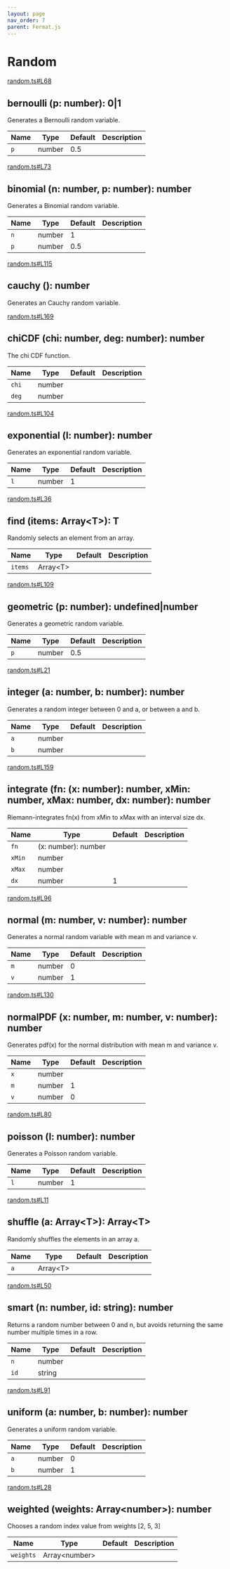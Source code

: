 ```yaml
---
layout: page
nav_order: 7
parent: Fermat.js
---
```


# Random

<div class="docs-item" markdown="1">

<div><a class="source" target="_blank" href="https://github.com/mathigon/fermat.js/tree/master/src/random.ts#L68">random.ts#L68</a></div>

## bernoulli <span class="signature">(p: number): 0|1</span>

Generates a Bernoulli random variable.

| Name | Type | Default | Description |
| --- | --- | --- | --- |
| `p` | number | 0.5 |  |


</div>

<div class="docs-item" markdown="1">

<div><a class="source" target="_blank" href="https://github.com/mathigon/fermat.js/tree/master/src/random.ts#L73">random.ts#L73</a></div>

## binomial <span class="signature">(n: number, p: number): number</span>

Generates a Binomial random variable.

| Name | Type | Default | Description |
| --- | --- | --- | --- |
| `n` | number | 1 |  |
| `p` | number | 0.5 |  |


</div>

<div class="docs-item" markdown="1">

<div><a class="source" target="_blank" href="https://github.com/mathigon/fermat.js/tree/master/src/random.ts#L115">random.ts#L115</a></div>

## cauchy <span class="signature">(): number</span>

Generates an Cauchy random variable.

</div>

<div class="docs-item" markdown="1">

<div><a class="source" target="_blank" href="https://github.com/mathigon/fermat.js/tree/master/src/random.ts#L169">random.ts#L169</a></div>

## chiCDF <span class="signature">(chi: number, deg: number): number</span>

The chi CDF function.

| Name | Type | Default | Description |
| --- | --- | --- | --- |
| `chi` | number |  |  |
| `deg` | number |  |  |


</div>

<div class="docs-item" markdown="1">

<div><a class="source" target="_blank" href="https://github.com/mathigon/fermat.js/tree/master/src/random.ts#L104">random.ts#L104</a></div>

## exponential <span class="signature">(l: number): number</span>

Generates an exponential random variable.

| Name | Type | Default | Description |
| --- | --- | --- | --- |
| `l` | number | 1 |  |


</div>

<div class="docs-item" markdown="1">

<div><a class="source" target="_blank" href="https://github.com/mathigon/fermat.js/tree/master/src/random.ts#L36">random.ts#L36</a></div>

## find <span class="signature">(items: Array&lt;T&gt;): T</span>

Randomly selects an element from an array.

| Name | Type | Default | Description |
| --- | --- | --- | --- |
| `items` | Array&lt;T&gt; |  |  |


</div>

<div class="docs-item" markdown="1">

<div><a class="source" target="_blank" href="https://github.com/mathigon/fermat.js/tree/master/src/random.ts#L109">random.ts#L109</a></div>

## geometric <span class="signature">(p: number): undefined|number</span>

Generates a geometric random variable.

| Name | Type | Default | Description |
| --- | --- | --- | --- |
| `p` | number | 0.5 |  |


</div>

<div class="docs-item" markdown="1">

<div><a class="source" target="_blank" href="https://github.com/mathigon/fermat.js/tree/master/src/random.ts#L21">random.ts#L21</a></div>

## integer <span class="signature">(a: number, b: number): number</span>

Generates a random integer between 0 and a, or between a and b.

| Name | Type | Default | Description |
| --- | --- | --- | --- |
| `a` | number |  |  |
| `b` | number |  |  |


</div>

<div class="docs-item" markdown="1">

<div><a class="source" target="_blank" href="https://github.com/mathigon/fermat.js/tree/master/src/random.ts#L159">random.ts#L159</a></div>

## integrate <span class="signature">(fn: (x: number): number, xMin: number, xMax: number, dx: number): number</span>

Riemann-integrates fn(x) from xMin to xMax with an interval size dx.

| Name | Type | Default | Description |
| --- | --- | --- | --- |
| `fn` | (x: number): number |  |  |
| `xMin` | number |  |  |
| `xMax` | number |  |  |
| `dx` | number | 1 |  |


</div>

<div class="docs-item" markdown="1">

<div><a class="source" target="_blank" href="https://github.com/mathigon/fermat.js/tree/master/src/random.ts#L96">random.ts#L96</a></div>

## normal <span class="signature">(m: number, v: number): number</span>

Generates a normal random variable with mean m and variance v.

| Name | Type | Default | Description |
| --- | --- | --- | --- |
| `m` | number | 0 |  |
| `v` | number | 1 |  |


</div>

<div class="docs-item" markdown="1">

<div><a class="source" target="_blank" href="https://github.com/mathigon/fermat.js/tree/master/src/random.ts#L130">random.ts#L130</a></div>

## normalPDF <span class="signature">(x: number, m: number, v: number): number</span>

Generates pdf(x) for the normal distribution with mean m and variance v.

| Name | Type | Default | Description |
| --- | --- | --- | --- |
| `x` | number |  |  |
| `m` | number | 1 |  |
| `v` | number | 0 |  |


</div>

<div class="docs-item" markdown="1">

<div><a class="source" target="_blank" href="https://github.com/mathigon/fermat.js/tree/master/src/random.ts#L80">random.ts#L80</a></div>

## poisson <span class="signature">(l: number): number</span>

Generates a Poisson random variable.

| Name | Type | Default | Description |
| --- | --- | --- | --- |
| `l` | number | 1 |  |


</div>

<div class="docs-item" markdown="1">

<div><a class="source" target="_blank" href="https://github.com/mathigon/fermat.js/tree/master/src/random.ts#L11">random.ts#L11</a></div>

## shuffle <span class="signature">(a: Array&lt;T&gt;): Array&lt;T&gt;</span>

Randomly shuffles the elements in an array a.

| Name | Type | Default | Description |
| --- | --- | --- | --- |
| `a` | Array&lt;T&gt; |  |  |


</div>

<div class="docs-item" markdown="1">

<div><a class="source" target="_blank" href="https://github.com/mathigon/fermat.js/tree/master/src/random.ts#L50">random.ts#L50</a></div>

## smart <span class="signature">(n: number, id: string): number</span>

Returns a random number between 0 and n, but avoids returning the same
number multiple times in a row.

| Name | Type | Default | Description |
| --- | --- | --- | --- |
| `n` | number |  |  |
| `id` | string |  |  |


</div>

<div class="docs-item" markdown="1">

<div><a class="source" target="_blank" href="https://github.com/mathigon/fermat.js/tree/master/src/random.ts#L91">random.ts#L91</a></div>

## uniform <span class="signature">(a: number, b: number): number</span>

Generates a uniform random variable.

| Name | Type | Default | Description |
| --- | --- | --- | --- |
| `a` | number | 0 |  |
| `b` | number | 1 |  |


</div>

<div class="docs-item" markdown="1">

<div><a class="source" target="_blank" href="https://github.com/mathigon/fermat.js/tree/master/src/random.ts#L28">random.ts#L28</a></div>

## weighted <span class="signature">(weights: Array&lt;number&gt;): number</span>

Chooses a random index value from weights [2, 5, 3]

| Name | Type | Default | Description |
| --- | --- | --- | --- |
| `weights` | Array&lt;number&gt; |  |  |


</div>